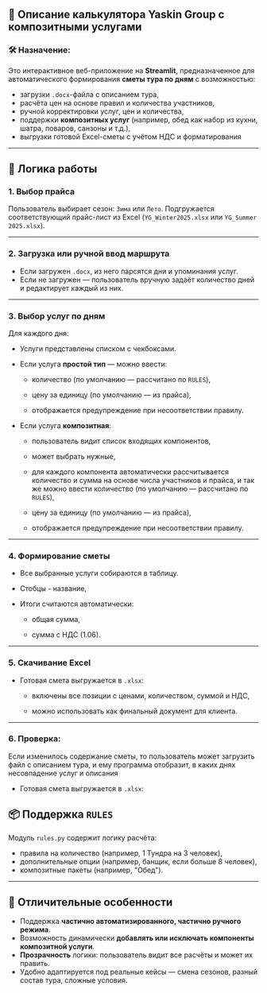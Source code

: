 ## 🧩 **Описание калькулятора Yaskin Group с композитными услугами**

### 🛠 Назначение:

Это интерактивное веб-приложение на **Streamlit**, предназначенное для автоматического формирования **сметы тура по дням** с возможностью:

- загрузки `.docx`-файла с описанием тура,
- расчёта цен на основе правил и количества участников,
- ручной корректировки услуг, цен и количества,
- поддержки **композитных услуг** (например, обед как набор из кухни, шатра, поваров, санзоны и т.д.),
- выгрузки готовой Excel-сметы с учётом НДС и форматирования
    

---

## 🔄 Логика работы

### 1. **Выбор прайса**

Пользователь выбирает сезон: `Зима` или `Лето`. Подгружается соответствующий прайс-лист из Excel (`YG_Winter2025.xlsx` или `YG_Summer 2025.xlsx`).

---

### 2. **Загрузка или ручной ввод маршрута**

- Если загружен `.docx`, из него парсятся дни и упоминания услуг.
- Если не загружен — пользователь вручную задаёт количество дней и редактирует каждый из них.
    

---

### 3. **Выбор услуг по дням**

Для каждого дня:

- Услуги представлены списком с чекбоксами.
    
- Если услуга **простой тип** — можно ввести:
    
    - количество (по умолчанию — рассчитано по `RULES`),
        
    - цену за единицу (по умолчанию — из прайса),
        
    - отображается предупреждение при несоответствии правилу.
        
- Если услуга **композитная**:
    
    - пользователь видит список входящих компонентов,
        
    - может выбрать нужные,
        
    - для каждого компонента автоматически рассчитывается количество и сумма на основе числа участников и прайса, и так же можно ввести количество (по умолчанию — рассчитано по `RULES`),
    - цену за единицу (по умолчанию — из прайса),
    - отображается предупреждение при несоответствии правилу.
        

---

### 4. **Формирование сметы**

- Все выбранные услуги собираются в таблицу.
- Стобцы - название, 
- Итоги считаются автоматически:
    
    - общая сумма,
        
    - сумма с НДС (1.06).
        

---

### 5. **Скачивание Excel**

- Готовая смета выгружается в `.xlsx`:
    
    - включены все позиции с ценами, количеством, суммой и НДС,
        
    - можно использовать как финальный документ для клиента.
        

---
### 6. Проверка: 
Если изменилось содержание сметы, то пользователь может загрузить файл с описанием тура, и ему программа отобразит, в каких днях несовпадение услуг и описания

- Готовая смета выгружается в `.xlsx`:
## 📦 Поддержка `RULES`

Модуль `rules.py` содержит логику расчёта:

- правила на количество (например, 1 Тундра на 3 человек),
- дополнительные опции (например, банщик, если больше 8 человек),
- композитные пакеты (например, "Обед").

---

## 🚩 Отличительные особенности

- Поддержка **частично автоматизированного, частично ручного режима**.
- Возможность динамически **добавлять или исключать компоненты композитной услуги**.
- **Прозрачность** логики: пользователь видит все расчёты и может их править.
- Удобно адаптируется под реальные кейсы — смена сезонов, разный состав тура, сложные условия.